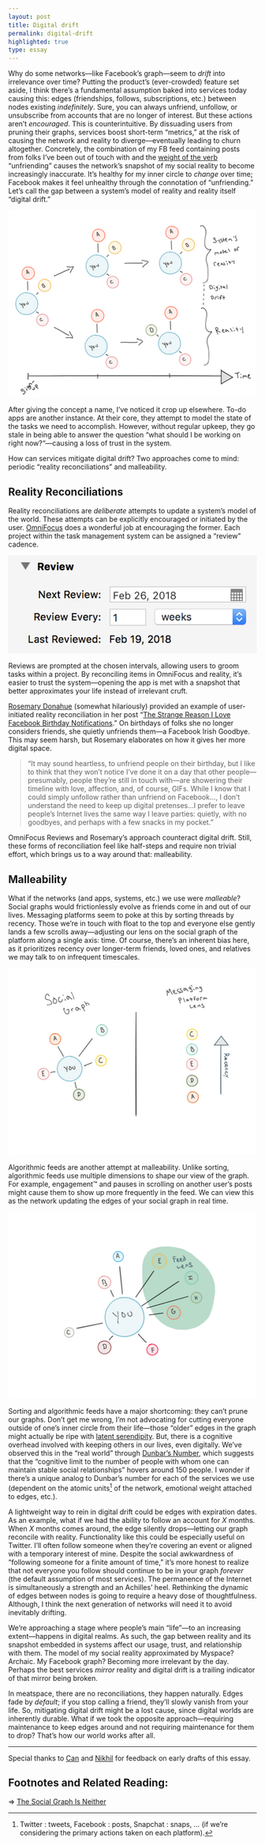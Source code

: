 ```yaml
---
layout: post
title: Digital drift
permalink: digital-drift
highlighted: true
type: essay
---
```


Why do some networks—like Facebook’s graph—seem to _drift_ into irrelevance over time? Putting the product’s (ever-crowded) feature set aside, I think there’s a fundamental assumption baked into services today causing this: edges (friendships, follows, subscriptions, etc.) between nodes existing _indefinitely_. Sure, you can always unfriend, unfollow, or unsubscribe from accounts that are no longer of interest. But these actions aren’t _encouraged_. This is  counterintuitive. By dissuading users from pruning their graphs, services boost short-term “metrics,” at the risk of causing the network and reality to diverge—eventually leading to churn altogether. Concretely, the combination of my FB feed containing posts from folks I’ve been out of touch with and the [weight of the verb](/ambient-intimacy#network-nomenclature) “unfriending” causes the network’s snapshot of my social reality to become increasingly inaccurate. It’s healthy for my inner circle to _change_ over time; Facebook makes it feel unhealthy through the connotation of “unfriending.” Let’s call the gap between a system’s model of reality and reality itself “digital drift.”

![Diagram of social reality and its graph modeled by a system diverging](/public/images/digital_drift.png)

After giving the concept a name, I’ve noticed it crop up elsewhere. To-do apps are another instance. At their core, they attempt to model the state of the tasks we need to accomplish. However, without regular upkeep, they go stale in being able to answer the question “what should I be working on right now?“—causing a loss of trust in the system.

How can services mitigate digital drift? Two approaches come to mind: periodic “reality reconciliations” and malleability.

## Reality Reconciliations

Reality reconciliations are _deliberate_ attempts to update a system’s model of the world. These attempts can be explicitly encouraged or initiated by the user. [OmniFocus](https://www.omnigroup.com/omnifocus) does a wonderful job at encouraging the former. Each project within the task management system can be assigned a “review” cadence.

![Review: Next Review: Feb 26, 2018, Review Every: 1 week, Last Reviewed: Feb 19, 2018](/public/images/omni_review.png)

Reviews are prompted at the chosen intervals, allowing users to groom tasks within a project. By reconciling items in OmniFocus and reality, it’s easier to trust the system—opening the app is met with a snapshot that better approximates your life instead of irrelevant cruft.

[Rosemary Donahue](https://twitter.com/rosadona) (somewhat hilariously) provided an example of user-initiated reality reconciliation in her post “[The Strange Reason I Love Facebook Birthday Notifications](https://hellogiggles.com/love-sex/friends/love-facebook-notifications-unfriend/).” On birthdays of folks she no longer considers friends, she quietly unfriends them—a Facebook Irish Goodbye. This may seem harsh, but Rosemary elaborates on how it gives her more digital space.

> “It may sound heartless, to unfriend people on their birthday, but I like to think that they won’t notice I’ve done it on a day that other people—presumably, people they’re still in touch with—are showering their timeline with love, affection, and, of course, GIFs. While I know that I could simply unfollow rather than unfriend on Facebook…, I don’t understand the need to keep up digital pretenses…I prefer to leave people’s Internet lives the same way I leave parties: quietly, with no goodbyes, and perhaps with a few snacks in my pocket.”

OmniFocus Reviews and Rosemary’s approach counteract digital drift. Still, these forms of reconciliation feel like half-steps and require non trivial effort, which brings us to a way around that: malleability.

## Malleability

What if the networks (and apps, systems, etc.) we use were _malleable_? Social graphs would frictionlessly evolve as friends come in and out of our lives. Messaging platforms seem to poke at this by sorting threads by recency. Those we’re in touch with float to the top and everyone else gently lands a few scrolls away—adjusting our lens on the social graph of the platform along a single axis: time. Of course, there’s an inherent bias here, as it prioritizes recency over longer-term friends, loved ones, and relatives we may talk to on infrequent timescales.

![Illustration of messaging platforms shuffling the social graph by recency](/public/images/messaging_graph_lens.png)

Algorithmic feeds are another attempt at malleability. Unlike sorting, algorithmic feeds use multiple dimensions to shape our view of the graph. For example, engagement™ and pauses in scrolling on another user’s posts might cause them to show up more frequently in the feed. We can view this as the network updating the edges of your social graph in real time.

![Illustration of feeds creating a lens on a social graph](/public/images/feed_lens.png)

Sorting and algorithmic feeds have a major shortcoming: they can’t prune our graphs. Don’t get me wrong, I’m not advocating for cutting everyone outside of one’s inner circle from their life—those “older” edges in the graph might actually be ripe with [latent serendipity](http://danshipper.com/latent-serendipity). But, there is a cognitive overhead involved with keeping others in our lives, even  digitally. We’ve observed this in the “real world” through [Dunbar’s Number](https://en.wikipedia.org/wiki/Dunbar%27s_number), which suggests that the “cognitive limit to the number of people with whom one can maintain stable social relationships” hovers around 150 people. I wonder if there’s a unique analog to Dunbar’s number for each of the services we use (dependent on the atomic units[^1] of the network, emotional weight attached to edges, etc.).

A lightweight way to rein in digital drift could be edges with expiration dates. As an example, what if we had the ability to follow an account for _X_ months. When _X_ months comes around, the edge silently drops—letting our graph reconcile with reality. Functionality like this could be especially useful on Twitter. I’ll often follow someone when they’re covering an event or aligned with a temporary interest of mine. Despite the social awkwardness of “following someone for a finite amount of time,” it’s more honest to realize that not everyone you follow should continue to be in your graph _forever_ (the default assumption of most services). The permanence of the Internet is simultaneously a strength and an Achilles’ heel. Rethinking the dynamic of edges between nodes is going to require a heavy dose of thoughtfulness. Although, I think the next generation of networks will need it to avoid inevitably drifting.

We’re approaching a stage where people’s main “life”—to an increasing extent—happens in digital realms. As such, the gap between reality and its snapshot embedded in systems affect our usage, trust, and relationship with them. The model of my social reality approximated by Myspace? Archaic. My Facebook graph? Becoming more irrelevant by the day. Perhaps the best services _mirror_ reality and digital drift is a trailing indicator of that mirror being broken.

In meatspace, there are no reconciliations, they happen naturally. Edges fade by _default_; if you stop calling a friend, they’ll slowly vanish from your life. So, mitigating digital drift might be a lost cause, since digital worlds are inherently durable. What if we took the opposite approach—requiring maintenance to keep edges around and not requiring maintenance for them to drop? That’s how our world works after all.

---

Special thanks to [Can](https://twitter.com/can) and [Nikhil](https://twitter.com/nikillinit) for feedback on early drafts of this essay.

## Footnotes and Related Reading:

⇒ [The Social Graph Is Neither](https://blog.pinboard.in/2011/11/the_social_graph_is_neither/)

[^1]: Twitter : tweets, Facebook : posts, Snapchat : snaps, … (if we’re considering the primary actions taken on each platform).
